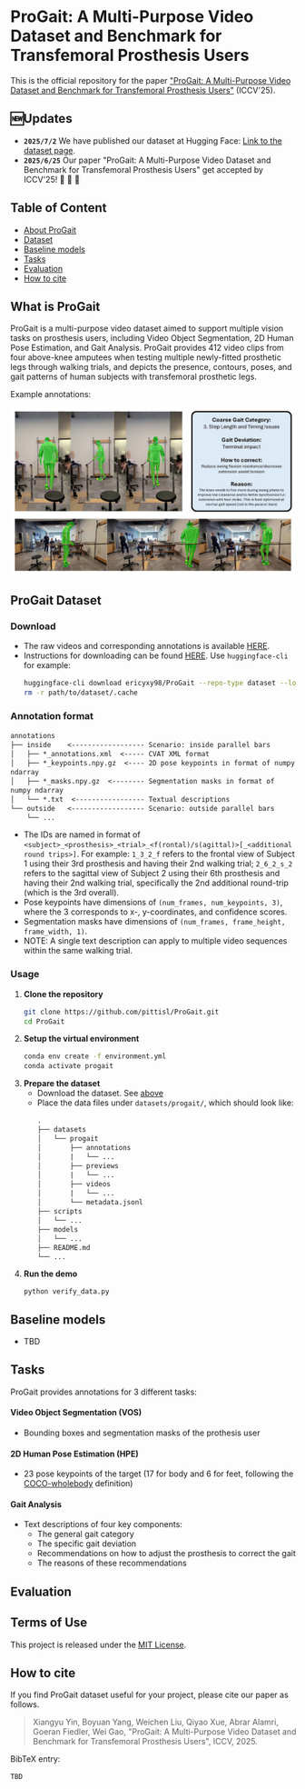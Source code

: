 # ProGait: A Multi-Purpose Video Dataset and Benchmark for Transfemoral Prosthesis Users

This is the official repository for the paper ["ProGait: A Multi-Purpose Video Dataset and Benchmark for Transfemoral Prosthesis Users"](https://arxiv.org/abs/2507.10223) (ICCV'25).

## 🆕Updates
- **`2025/7/2`** We have published our dataset at Hugging Face: [Link to the dataset page](https://huggingface.co/datasets/ericyxy98/ProGait).
- **`2025/6/25`** Our paper "ProGait: A Multi-Purpose Video Dataset and Benchmark for Transfemoral Prosthesis Users" get accepted by ICCV'25! :tada: :tada: :tada:

## Table of Content
- [About ProGait](#what-is-progait)
- [Dataset](#progait-dataset)
- [Baseline models](#baseline-models)
- [Tasks](#tasks)
- [Evaluation](#evaluation)
- [How to cite](#how-to-cite)

## What is ProGait

ProGait is a multi-purpose video dataset aimed to support multiple vision tasks on prosthesis users, including Video Object Segmentation, 
2D Human Pose Estimation, and Gait Analysis. ProGait provides 412 video clips from four above-knee amputees when testing multiple 
newly-fitted prosthetic legs through walking trials, and depicts the presence, contours, poses, and gait patterns of human subjects with 
transfemoral prosthetic legs.

Example annotations:

<img src="imgs/examples.jpg">

## ProGait Dataset

### Download

- The raw videos and corresponding annotations is available [HERE](https://huggingface.co/datasets/ericyxy98/ProGait).
- Instructions for downloading can be found [HERE](https://huggingface.co/docs/hub/en/datasets-downloading). Use `huggingface-cli` for example:
    ```bash
    huggingface-cli download ericyxy98/ProGait --repo-type dataset --local-dir path/to/dataset
    rm -r path/to/dataset/.cache
    ```

### Annotation format

```
annotations
├── inside    <------------------ Scenario: inside parallel bars
│   ├── *_annotations.xml  <----- CVAT XML format
│   ├── *_keypoints.npy.gz  <---- 2D pose keypoints in format of numpy ndarray
│   ├── *_masks.npy.gz  <-------- Segmentation masks in format of numpy ndarray
│   └── *.txt  <----------------- Textual descriptions
└── outside   <------------------ Scenario: outside parallel bars
    └── ...
```
- The IDs are named in format of `<subject>_<prosthesis>_<trial>_<f(rontal)/s(agittal)>[_<additional round trips>]`. For example: `1_3_2_f` refers to the frontal view of Subject 1 using their 3rd prosthesis and having their 2nd walking trial; `2_6_2_s_2` refers to the sagittal view of Subject 2 using their 6th prosthesis and having their 2nd walking trial, specifically the 2nd additional round-trip (which is the 3rd overall).
- Pose keypoints have dimensions of ``(num_frames, num_keypoints, 3)``, where the 3 corresponds to x-, y-coordinates, and confidence scores. 
- Segmentation masks have dimensions of ``(num_frames, frame_height, frame_width, 1)``.
- NOTE: A single text description can apply to multiple video sequences within the same walking trial.

### Usage

1. **Clone the repository**
    ```bash
    git clone https://github.com/pittisl/ProGait.git
    cd ProGait
    ```
2. **Setup the virtual environment**
    ```bash
    conda env create -f environment.yml
    conda activate progait
    ```
3. **Prepare the dataset**
    - Download the dataset. See [above](#progait-dataset)
    - Place the data files under `datasets/progait/`, which should look like:
        ```
        .
        ├── datasets
        │   └── progait
        │       ├── annotations
        │       |   └── ...
        │       ├── previews
        │       |   └── ...
        │       ├── videos
        │       |   └── ...
        │       └── metadata.jsonl
        ├── scripts
        │   └── ...
        ├── models
        │   └── ...
        ├── README.md
        └── ...
        ```
4. **Run the demo**
    ```
    python verify_data.py
    ```

## Baseline models

- TBD

## Tasks

ProGait provides annotations for 3 different tasks:

#### Video Object Segmentation (VOS)
 - Bounding boxes and segmentation masks of the prothesis user

#### 2D Human Pose Estimation (HPE)
 - 23 pose keypoints of the target (17 for body and 6 for feet, following the [COCO-wholebody](https://github.com/jin-s13/COCO-WholeBody) definition)

#### Gait Analysis
 - Text descriptions of four key components:
    - The general gait category
    - The specific gait deviation
    - Recommendations on how to adjust the prosthesis to correct the gait
    - The reasons of these recommendations

## Evaluation


## Terms of Use

This project is released under the [MIT License](https://github.com/pittisl/ProGait/blob/main/LICENSE). 

## How to cite

If you find ProGait dataset useful for your project, please cite our paper as follows.

> Xiangyu Yin, Boyuan Yang, Weichen Liu, Qiyao Xue, Abrar Alamri, Goeran Fiedler, Wei Gao, "ProGait: A Multi-Purpose Video Dataset and Benchmark for Transfemoral Prosthesis Users", ICCV, 2025.

BibTeX entry:
```
TBD
```

